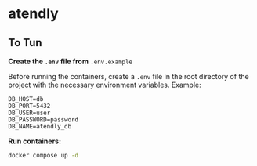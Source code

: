 # atendly

## To Tun

**Create the `.env` file from** `.env.example`

   Before running the containers, create a `.env` file in the root directory of the project with the necessary environment variables. Example:

   ```env
   DB_HOST=db
   DB_PORT=5432
   DB_USER=user
   DB_PASSWORD=password
   DB_NAME=atendly_db
```

**Run containers:**

```BASH
docker compose up -d
```
